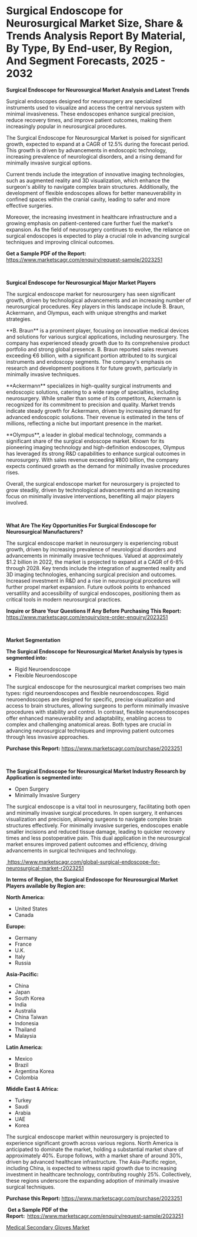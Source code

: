 <p><h1>Surgical Endoscope for Neurosurgical Market Size, Share & Trends Analysis Report By Material, By Type, By End-user, By Region, And Segment Forecasts, 2025 - 2032</h1></p><p><strong>Surgical Endoscope for Neurosurgical Market Analysis and Latest Trends</strong></p>
<p><p>Surgical endoscopes designed for neurosurgery are specialized instruments used to visualize and access the central nervous system with minimal invasiveness. These endoscopes enhance surgical precision, reduce recovery times, and improve patient outcomes, making them increasingly popular in neurosurgical procedures. </p><p>The Surgical Endoscope for Neurosurgical Market is poised for significant growth, expected to expand at a CAGR of 12.5% during the forecast period. This growth is driven by advancements in endoscopic technology, increasing prevalence of neurological disorders, and a rising demand for minimally invasive surgical options. </p><p>Current trends include the integration of innovative imaging technologies, such as augmented reality and 3D visualization, which enhance the surgeon's ability to navigate complex brain structures. Additionally, the development of flexible endoscopes allows for better maneuverability in confined spaces within the cranial cavity, leading to safer and more effective surgeries. </p><p>Moreover, the increasing investment in healthcare infrastructure and a growing emphasis on patient-centered care further fuel the market's expansion. As the field of neurosurgery continues to evolve, the reliance on surgical endoscopes is expected to play a crucial role in advancing surgical techniques and improving clinical outcomes.</p></p>
<p><strong>Get a Sample PDF of the Report:&nbsp;</strong> <a href="https://www.marketscagr.com/enquiry/request-sample/2023251?utm_campaign=1905&utm_medium=2&utm_source=Github&utm_content=ia&utm_term=29032025&utm_id=surgical-endoscope-for-neurosurgical">https://www.marketscagr.com/enquiry/request-sample/2023251</a></p>
<p>&nbsp;</p>
<p><strong>Surgical Endoscope for Neurosurgical Major Market Players</strong></p>
<p><p>The surgical endoscope market for neurosurgery has seen significant growth, driven by technological advancements and an increasing number of neurosurgical procedures. Key players in this landscape include B. Braun, Ackermann, and Olympus, each with unique strengths and market strategies.</p><p>**B. Braun** is a prominent player, focusing on innovative medical devices and solutions for various surgical applications, including neurosurgery. The company has experienced steady growth due to its comprehensive product portfolio and strong global presence. B. Braun reported sales revenues exceeding €6 billion, with a significant portion attributed to its surgical instruments and endoscopy segments. The company's emphasis on research and development positions it for future growth, particularly in minimally invasive techniques.</p><p>**Ackermann** specializes in high-quality surgical instruments and endoscopic solutions, catering to a wide range of specialties, including neurosurgery. While smaller than some of its competitors, Ackermann is recognized for its commitment to precision and quality. Market trends indicate steady growth for Ackermann, driven by increasing demand for advanced endoscopic solutions. Their revenue is estimated in the tens of millions, reflecting a niche but important presence in the market.</p><p>**Olympus**, a leader in global medical technology, commands a significant share of the surgical endoscope market. Known for its pioneering imaging technology and high-definition endoscopes, Olympus has leveraged its strong R&D capabilities to enhance surgical outcomes in neurosurgery. With sales revenue exceeding ¥800 billion, the company expects continued growth as the demand for minimally invasive procedures rises.</p><p>Overall, the surgical endoscope market for neurosurgery is projected to grow steadily, driven by technological advancements and an increasing focus on minimally invasive interventions, benefiting all major players involved.</p></p>
<p>&nbsp;</p>
<p><strong>What Are The Key Opportunities For Surgical Endoscope for Neurosurgical Manufacturers?</strong></p>
<p><p>The surgical endoscope market in neurosurgery is experiencing robust growth, driven by increasing prevalence of neurological disorders and advancements in minimally invasive techniques. Valued at approximately $1.2 billion in 2022, the market is projected to expand at a CAGR of 6-8% through 2028. Key trends include the integration of augmented reality and 3D imaging technologies, enhancing surgical precision and outcomes. Increased investment in R&D and a rise in neurosurgical procedures will further propel market expansion. Future outlook points to enhanced versatility and accessibility of surgical endoscopes, positioning them as critical tools in modern neurosurgical practices.</p></p>
<p><strong>Inquire or Share Your Questions If Any Before Purchasing This Report:</strong> <a href="https://www.marketscagr.com/enquiry/pre-order-enquiry/2023251?utm_campaign=1905&utm_medium=2&utm_source=Github&utm_content=ia&utm_term=29032025&utm_id=surgical-endoscope-for-neurosurgical">https://www.marketscagr.com/enquiry/pre-order-enquiry/2023251</a></p>
<p>&nbsp;</p>
<p><strong>Market Segmentation</strong></p>
<p><strong>The Surgical Endoscope for Neurosurgical Market Analysis by types is segmented into:</strong></p>
<p><ul><li>Rigid Neuroendoscope</li><li>Flexible Neuroendoscope</li></ul></p>
<p><p>The surgical endoscope for the neurosurgical market comprises two main types: rigid neuroendoscopes and flexible neuroendoscopes. Rigid neuroendoscopes are designed for specific, precise visualization and access to brain structures, allowing surgeons to perform minimally invasive procedures with stability and control. In contrast, flexible neuroendoscopes offer enhanced maneuverability and adaptability, enabling access to complex and challenging anatomical areas. Both types are crucial in advancing neurosurgical techniques and improving patient outcomes through less invasive approaches.</p></p>
<p><strong>Purchase this Report:&nbsp;</strong><a href="https://www.marketscagr.com/purchase/2023251?utm_campaign=1905&utm_medium=2&utm_source=Github&utm_content=ia&utm_term=29032025&utm_id=surgical-endoscope-for-neurosurgical">https://www.marketscagr.com/purchase/2023251</a></p>
<p>&nbsp;</p>
<p><strong>The Surgical Endoscope for Neurosurgical Market Industry Research by Application is segmented into:</strong></p>
<p><ul><li>Open Surgery</li><li>Minimally Invasive Surgery</li></ul></p>
<p><p>The surgical endoscope is a vital tool in neurosurgery, facilitating both open and minimally invasive surgical procedures. In open surgery, it enhances visualization and precision, allowing surgeons to navigate complex brain structures effectively. For minimally invasive surgeries, endoscopes enable smaller incisions and reduced tissue damage, leading to quicker recovery times and less postoperative pain. This dual application in the neurosurgical market ensures improved patient outcomes and efficiency, driving advancements in surgical techniques and technology.</p></p>
<p><a href="https://www.marketscagr.com/global-surgical-endoscope-for-neurosurgical-market-r2023251?utm_campaign=1905&utm_medium=2&utm_source=Github&utm_content=ia&utm_term=29032025&utm_id=surgical-endoscope-for-neurosurgical">&nbsp;https://www.marketscagr.com/global-surgical-endoscope-for-neurosurgical-market-r2023251</a></p>
<p><strong>In terms of Region, the Surgical Endoscope for Neurosurgical Market Players available by Region are:</strong></p>
<p>
    <p> <strong> North America: </strong>
        <ul>
            <li>United States</li>
            <li>Canada</li>
        </ul>
        </p> 
    <p> <strong> Europe: </strong>
        <ul>
            <li>Germany</li>
            <li>France</li>
            <li>U.K.</li>
            <li>Italy</li>
            <li>Russia</li>
        </ul>
        </p> 
    <p> <strong> Asia-Pacific: </strong>
        <ul>
            <li>China</li>
            <li>Japan</li>
            <li>South Korea</li>
            <li>India</li>
            <li>Australia</li>
            <li>China Taiwan</li>
            <li>Indonesia</li>
            <li>Thailand</li>
            <li>Malaysia</li>
        </ul>
        </p> 
    <p> <strong> Latin America: </strong>
        <ul>
            <li>Mexico</li>
            <li>Brazil</li>
            <li>Argentina Korea</li>
            <li>Colombia</li>
        </ul>
        </p> 
    <p> <strong> Middle East & Africa: </strong>
        <ul>
            <li>Turkey</li>
            <li>Saudi</li>
            <li>Arabia</li>
            <li>UAE</li>
            <li>Korea</li>
        </ul>
    </p>
    </p>
<p><p>The surgical endoscope market within neurosurgery is projected to experience significant growth across various regions. North America is anticipated to dominate the market, holding a substantial market share of approximately 40%. Europe follows, with a market share of around 30%, driven by advanced healthcare infrastructure. The Asia-Pacific region, including China, is expected to witness rapid growth due to increasing investment in healthcare technology, contributing roughly 25%. Collectively, these regions underscore the expanding adoption of minimally invasive surgical techniques.</p></p>
<p><strong>Purchase this Report: </strong><a href="https://www.marketscagr.com/purchase/2023251?utm_campaign=1905&utm_medium=2&utm_source=Github&utm_content=ia&utm_term=29032025&utm_id=surgical-endoscope-for-neurosurgical">https://www.marketscagr.com/purchase/2023251</a></p>
<p>&nbsp;<strong>Get a Sample PDF of the Report:&nbsp;&nbsp;</strong><a href="https://www.marketscagr.com/enquiry/request-sample/2023251?utm_campaign=1905&utm_medium=2&utm_source=Github&utm_content=ia&utm_term=29032025&utm_id=surgical-endoscope-for-neurosurgical">https://www.marketscagr.com/enquiry/request-sample/2023251</a></p>
<p><strong></strong></p>
<p><p><a href="https://github.com/AshikRahman991/Market-Research-Report-List-2/blob/main/medical-secondary-gloves-market.md?utm_campaign=1905&utm_medium=2&utm_source=Github&utm_content=ia&utm_term=29032025&utm_id=surgical-endoscope-for-neurosurgical">Medical Secondary Gloves Market</a></p></p>